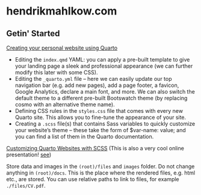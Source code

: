 # hendrikmahlkow.com

## Getin' Started
[Creating your personal website using Quarto](https://ucsb-meds.github.io/creating-quarto-websites/)

- Editing the `index.qmd` YAML: you can apply a pre-built template to give your landing page a sleek and professional appearance (we can further modify this later with some CSS).
- Editing the `_quarto.yml` file – here we can easily update our top navigation bar (e.g. add new pages), add a page footer, a favicon, Google Analytics, declare a main font, and more. We can also switch the default theme to a different pre-built Bootswatch theme (by replacing cosmo with an alternative theme name).
- Defining CSS rules in the `styles.css` file that comes with every new Quarto site. This allows you to fine-tune the appearance of your site.
- Creating a `.scss` file(s) that contains Sass variables to quickly customize your website’s theme – these take the form of $var-name: value; and you can find a list of them in the Quarto documentation.

[Customizing Quarto Websites with SCSS](https://ucsb-meds.github.io/customizing-quarto-websites/#/title-slide) (This is also a very cool online presentation! [see](https://github.com/UCSB-MEDS/customizing-quarto-websites))

Store data and images in the `(root)/files` and `images` folder. Do not change anything in `(root)/docs`. This is the place where the rendered files, e.g. html etc., are stored. You can use relative paths to link to files, for example `./files/CV.pdf`.
